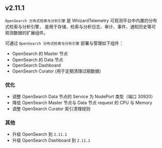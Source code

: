 <!---
Please do not delete this line of version tag
RELEASE_MARK v4.1.0 RELEASE_MARK
Please do not delete this line of version tag
-->
## v2.11.1

`OpenSearch 分布式检索与分析引擎` 是 WhizardTelemetry 可观测平台中内置的分布式检索与分析引擎， 是用于存储、检索与分析日志、审计、事件、通知历史等可观测数据的扩展组件。

可通过 `OpenSearch 分布式检索与分析引擎` 部署与管理如下组件：

- OpenSearch 的 Master 节点
- OpenSearch 的 Data 节点
- OpenSearch Dashboard
- OpenSearch Curator (用于定期清理过期数据)

### 优化

- 调整 OpenSearch Data 节点的 Service 为 NodePort 类型（端口 30920）
- 降低 OpenSearch Master 节点与 Data 节点 request 的 CPU 与 Memory
- 调整 OpenSearch Curator 索引清理规则

### 其他

- 升级 OpenSearch 到 `2.11.1`
- 升级 OpenSearch Dashboard 到 `2.11.1`